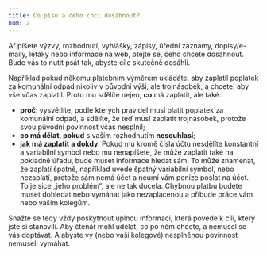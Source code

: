 ```yaml
---
title: Co píšu a čeho chci dosáhnout?
num: 2
---
```

Ať píšete výzvy, rozhodnutí, vyhlášky, zápisy, úřední záznamy, dopisy/e-maily, letáky nebo informace na web, ptejte se, čeho chcete dosáhnout. Bude vás to nutit psát tak, abyste cíle skutečně dosáhli.

Například pokud někomu platebním výměrem ukládáte, aby zaplatil poplatek za komunální odpad nikoliv v původní výši, ale trojnásobek, a chcete, aby vše včas zaplatil. Proto mu sdělíte nejen, **co** má zaplatit, ale také:

* **proč**: vysvětlíte, podle kterých pravidel musí platit poplatek za komunální odpad, a sdělíte, že teď musí zaplatit trojnásobek, protože svou původní povinnost včas nesplnil;
* **co má dělat, pokud** s vaším rozhodnutím **nesouhlasí**;
* **jak má zaplatit** **a dokdy**. Pokud mu kromě čísla účtu nesdělíte konstantní a variabilní symbol nebo mu nenapíšete, že může zaplatit také na pokladně úřadu, bude muset informace hledat sám. To může znamenat, že zaplatí špatně, například uvede špatný variabilní symbol, nebo nezaplatí, protože sám nemá účet a neumí vám peníze poslat na účet. To je sice „jeho problém“, ale ne tak docela. Chybnou platbu budete muset dohledat nebo vymáhat jako nezaplacenou a přibude práce vám nebo vašim kolegům.

Snažte se tedy vždy poskytnout úplnou informaci, která povede k cíli, který jste si stanovili. Aby čtenář mohl udělat, co po něm chcete, a nemusel se vás doptávat. A abyste vy (nebo vaši kolegové) nesplněnou povinnost nemuseli vymáhat.